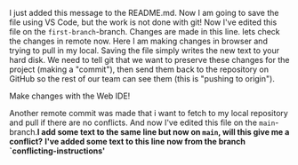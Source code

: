 I just added this message to the README.md. Now I am going to save the file using VS Code, but the work is not done with git! Now I've edited this file on the `first-branch`-branch.
Changes are made in this line. lets check the changes in remote now.
Here I am making changes in browser and trying to pull in my local.
Saving the file simply writes the new text to your hard disk. We need to tell git that we want to preserve these changes for the project (making a
"commit"), then send them
back to the repository on GitHub so the rest of our team can see them (this is "pushing to origin").

Make changes with the Web IDE!

Another remote commit was made that i want to fetch to my local repository and pull if there are no conflicts. And now I've edited this file on the `main`-branch.**I add some text to the same line but now on `main`, will this give me a conflict?**
**I've added some text to this line now from the branch `conflicting-instructions'**
